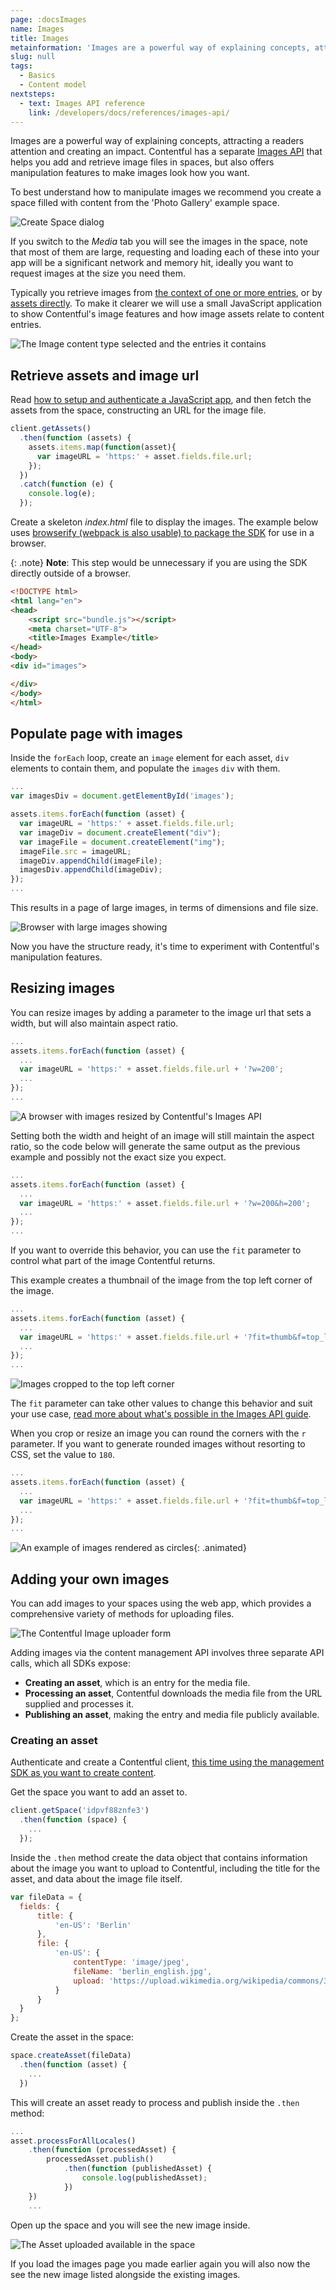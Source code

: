 ```yaml
---
page: :docsImages
name: Images
title: Images
metainformation: 'Images are a powerful way of explaining concepts, attracting a readers attention and creating an impact. Contentful has a separate Images API that helps you add and retrieve image files in spaces, but also offers manipulation features to make images look how you want.'
slug: null
tags:
  - Basics
  - Content model
nextsteps:
  - text: Images API reference
    link: /developers/docs/references/images-api/
---
```


Images are a powerful way of explaining concepts, attracting a readers attention and creating an impact. Contentful has a separate [Images API](/developers/docs/references/images-api/) that helps you add and retrieve image files in spaces, but also offers manipulation features to make images look how you want.

To best understand how to manipulate images we recommend you create a space filled with content from the 'Photo Gallery' example space.

![Create Space dialog](https://images.contentful.com/tz3n7fnw4ujc/5NvRrRmt9uW8aOUWIKSYui/c4172d774e25fc8a9608bc97c9fc6d5e/354BFE0A-179E-4B65-BFEA-91BA174E4269.png_dl_1)

If you switch to the _Media_ tab you will see the images in the space, note that most of them are large, requesting and loading each of these into your app will be a significant network and memory hit, ideally you want to request images at the size you need them.

Typically you retrieve images from [the context of one or more entries](/developers/docs/references/content-delivery-api/#/reference/links), or by [assets directly](/developers/docs/references/content-delivery-api/#/reference/assets). To make it clearer we will use a small JavaScript application to show Contentful's image features and how image assets relate to content entries.

![The Image content type selected and the entries it contains](https://images.contentful.com/tz3n7fnw4ujc/6ylJFXN3lSMeYiCIOqoIyK/272fc1628bb5e4959d22352d7a2a71b4/E8084960-8F4B-47CB-AA90-29D49A655DFD.png_dl_1)

## Retrieve assets and image url

Read [how to setup and authenticate a JavaScript app](/developers/docs/javascript/tutorials/using-js-cda-sdk/), and then fetch the assets from the space, constructing an URL for the image file.

~~~javascript
client.getAssets()
  .then(function (assets) {
    assets.items.map(function(asset){
      var imageURL = 'https:' + asset.fields.file.url;
    });
  })
  .catch(function (e) {
    console.log(e);
  });
~~~

Create a skeleton _index.html_ file to display the images. The example below uses [browserify (webpack is also usable) to package the SDK](/developers/docs/javascript/tutorials/using-js-cda-sdk/#in-a-browser) for use in a browser.

{: .note}
**Note**: This step would be unnecessary if you are using the SDK directly outside of a browser.

~~~html
<!DOCTYPE html>
<html lang="en">
<head>
    <script src="bundle.js"></script>
    <meta charset="UTF-8">
    <title>Images Example</title>
</head>
<body>
<div id="images">

</div>
</body>
</html>
~~~

## Populate page with images

Inside the `forEach` loop, create an `image` element for each asset, `div` elements to contain them, and populate the `images` `div` with them.

~~~javascript
...
var imagesDiv = document.getElementById('images');

assets.items.forEach(function (asset) {
  var imageURL = 'https:' + asset.fields.file.url;
  var imageDiv = document.createElement("div");
  var imageFile = document.createElement("img");
  imageFile.src = imageURL;
  imageDiv.appendChild(imageFile);
  imagesDiv.appendChild(imageDiv);
});
...
~~~

This results in a page of large images, in terms of dimensions and file size.

![Browser with large images showing](https://images.contentful.com/tz3n7fnw4ujc/Et4A7sGSsgOW00k84IgGg/110db601f41b0d564829fb590f34deb6/4AD6920B-8243-4A2B-B200-10F6CE338328.png_dl_1)

Now you have the structure ready, it's time to experiment with Contentful's manipulation features.

## Resizing images

You can resize images by adding a parameter to the image url that sets a width, but will also maintain aspect ratio.

~~~javascript
...
assets.items.forEach(function (asset) {
  ...
  var imageURL = 'https:' + asset.fields.file.url + '?w=200';
  ...
});
...
~~~

![A browser with images resized by Contentful's Images API](https://images.contentful.com/tz3n7fnw4ujc/1oErqsRy44USwg886aOs60/8687ab5b2d2fc21675b4782247e5e427/BB35A865-8CE0-4DEC-86AA-2130CB001C03.png_dl_1)

Setting both the width and height of an image will still maintain the aspect ratio, so the code below will generate the same output as the previous example and possibly not the exact size you expect.

~~~javascript
...
assets.items.forEach(function (asset) {
  ...
  var imageURL = 'https:' + asset.fields.file.url + '?w=200&h=200';
  ...
});
...
~~~

If you want to override this behavior, you can use the `fit` parameter to control what part of the image Contentful returns.

This example creates a thumbnail of the image from the top left corner of the image.

~~~javascript
...
assets.items.forEach(function (asset) {
  ...
  var imageURL = 'https:' + asset.fields.file.url + '?fit=thumb&f=top_left&h=200&w=200';
  ...
});
...
~~~

![Images cropped to the top left corner](https://images.contentful.com/tz3n7fnw4ujc/4lZOBjlfSUCew4iKESKUWg/719aa6e1fdfc82cab02f5f2fd69dabb7/E5451651-380D-4C70-8B8F-CD5300AF620D.png_dl_1)

The `fit` parameter can take other values to change this behavior and suit your use case, [read more about what's possible in the Images API guide](/developers/docs/references/images-api/#/reference/resizing-&-cropping).

When you crop or resize an image you can round the corners with the `r` parameter. If you want to generate rounded images without resorting to CSS, set the value to `180`.

~~~javascript
...
assets.items.forEach(function (asset) {
  ...
  var imageURL = 'https:' + asset.fields.file.url + '?fit=thumb&f=top_left&h=200&w=200&r=180';
  ...
});
...
~~~

![An example of images rendered as circles](https://images.contentful.com/tz3n7fnw4ujc/IYjocRckSIWAuuqs6eKkO/255e197cd0a97d7df6917321ebce4b1a/21EF3CC9-3783-490B-B3F0-2C33E0A7CC4F.png_dl_1){: .animated}

## Adding your own images

You can add images to your spaces using the web app, which provides a comprehensive variety of methods for uploading files.

![The Contentful Image uploader form](https://images.contentful.com/tz3n7fnw4ujc/4aiM6qazlK6eKYcUESUeQO/80bbf85d469549cd369b7c014340f0ea/5AAF25BB-64F1-4274-BDB4-C76734C270AA.png_dl_1)

Adding images via the content management API involves three separate API calls, which all SDKs expose:

- **Creating an asset**, which is an entry for the media file.
- **Processing an asset**, Contentful downloads the media file from the URL supplied and processes it.
- **Publishing an asset**, making the entry and media file publicly available.

### Creating an asset

Authenticate and create a Contentful client, [this time using the management SDK as you want to create content](https://github.com/contentful/contentful-management.js).

Get the space you want to add an asset to.

~~~javascript
client.getSpace('idpvf88znfe3')
  .then(function (space) {
    ...
  });
~~~

Inside the `.then` method create the data object that contains information about the image you want to upload to Contentful, including the title for the asset, and data about the image file itself.

~~~javascript
var fileData = {
  fields: {
      title: {
          'en-US': 'Berlin'
      },
      file: {
          'en-US': {
              contentType: 'image/jpeg',
              fileName: 'berlin_english.jpg',
              upload: 'https://upload.wikimedia.org/wikipedia/commons/3/3b/Siegessaeule_Aussicht_10-13_img4_Tiergarten.jpg'
          }
      }
  }
};
~~~

Create the asset in the space:

~~~javascript
space.createAsset(fileData)
  .then(function (asset) {
    ...
  })
~~~

This will create an asset ready to process and publish inside the `.then` method:

~~~javascript
...
asset.processForAllLocales()
    .then(function (processedAsset) {
        processedAsset.publish()
            .then(function (publishedAsset) {
                console.log(publishedAsset);
            })
    })
    ...
~~~

Open up the space and you will see the new image inside.

![The Asset uploaded available in the space](https://images.contentful.com/tz3n7fnw4ujc/5WQd6ttXzyKKIig44kqUu4/1facf73658fe4bbe145d79394244e991/E6E90F1A-0D5E-4049-B7C6-67D8C3116E16.png_dl_1)

If you load the images page you made earlier again you will also now the see the new image listed alongside the existing images.
